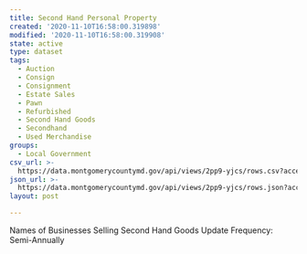 ```yaml
---
title: Second Hand Personal Property
created: '2020-11-10T16:58:00.319898'
modified: '2020-11-10T16:58:00.319908'
state: active
type: dataset
tags:
  - Auction
  - Consign
  - Consignment
  - Estate Sales
  - Pawn
  - Refurbished
  - Second Hand Goods
  - Secondhand
  - Used Merchandise
groups:
  - Local Government
csv_url: >-
  https://data.montgomerycountymd.gov/api/views/2pp9-yjcs/rows.csv?accessType=DOWNLOAD
json_url: >-
  https://data.montgomerycountymd.gov/api/views/2pp9-yjcs/rows.json?accessType=DOWNLOAD
layout: post

---
```

Names of Businesses Selling Second Hand Goods
Update Frequency:  Semi-Annually
